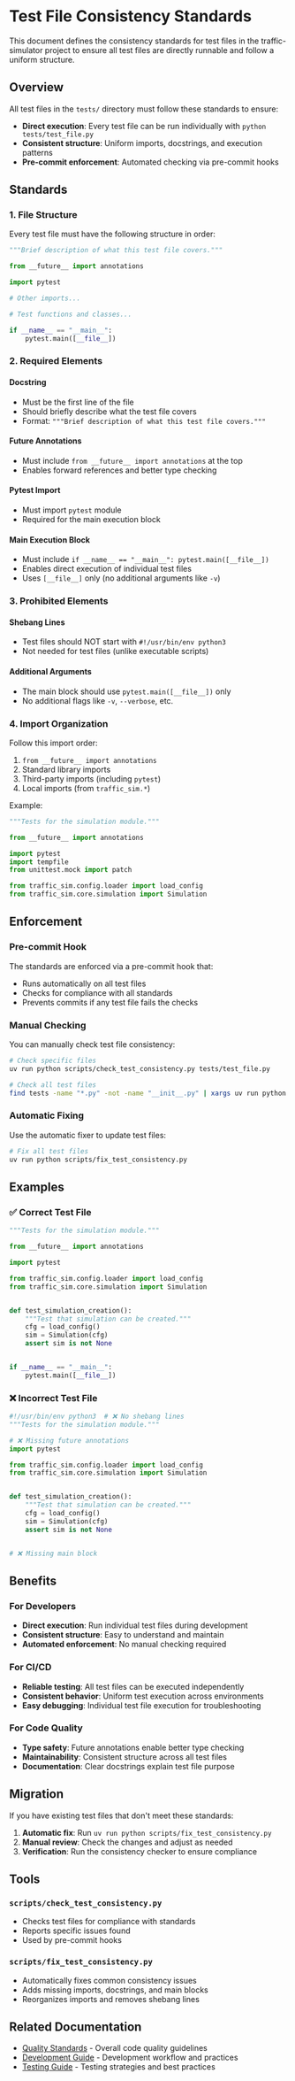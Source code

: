 # Test File Consistency Standards

This document defines the consistency standards for test files in the traffic-simulator project to ensure all test files are directly runnable and follow a uniform structure.

## Overview

All test files in the `tests/` directory must follow these standards to ensure:
- **Direct execution**: Every test file can be run individually with `python tests/test_file.py`
- **Consistent structure**: Uniform imports, docstrings, and execution patterns
- **Pre-commit enforcement**: Automated checking via pre-commit hooks

## Standards

### 1. File Structure

Every test file must have the following structure in order:

```python
"""Brief description of what this test file covers."""

from __future__ import annotations

import pytest

# Other imports...

# Test functions and classes...

if __name__ == "__main__":
    pytest.main([__file__])
```

### 2. Required Elements

#### **Docstring**
- Must be the first line of the file
- Should briefly describe what the test file covers
- Format: `"""Brief description of what this test file covers."""`

#### **Future Annotations**
- Must include `from __future__ import annotations` at the top
- Enables forward references and better type checking

#### **Pytest Import**
- Must import `pytest` module
- Required for the main execution block

#### **Main Execution Block**
- Must include `if __name__ == "__main__": pytest.main([__file__])`
- Enables direct execution of individual test files
- Uses `[__file__]` only (no additional arguments like `-v`)

### 3. Prohibited Elements

#### **Shebang Lines**
- Test files should NOT start with `#!/usr/bin/env python3`
- Not needed for test files (unlike executable scripts)

#### **Additional Arguments**
- The main block should use `pytest.main([__file__])` only
- No additional flags like `-v`, `--verbose`, etc.

### 4. Import Organization

Follow this import order:
1. `from __future__ import annotations`
2. Standard library imports
3. Third-party imports (including `pytest`)
4. Local imports (from `traffic_sim.*`)

Example:
```python
"""Tests for the simulation module."""

from __future__ import annotations

import pytest
import tempfile
from unittest.mock import patch

from traffic_sim.config.loader import load_config
from traffic_sim.core.simulation import Simulation
```

## Enforcement

### Pre-commit Hook

The standards are enforced via a pre-commit hook that:
- Runs automatically on all test files
- Checks for compliance with all standards
- Prevents commits if any test file fails the checks

### Manual Checking

You can manually check test file consistency:

```bash
# Check specific files
uv run python scripts/check_test_consistency.py tests/test_file.py

# Check all test files
find tests -name "*.py" -not -name "__init__.py" | xargs uv run python scripts/check_test_consistency.py
```

### Automatic Fixing

Use the automatic fixer to update test files:

```bash
# Fix all test files
uv run python scripts/fix_test_consistency.py
```

## Examples

### ✅ Correct Test File

```python
"""Tests for the simulation module."""

from __future__ import annotations

import pytest

from traffic_sim.config.loader import load_config
from traffic_sim.core.simulation import Simulation


def test_simulation_creation():
    """Test that simulation can be created."""
    cfg = load_config()
    sim = Simulation(cfg)
    assert sim is not None


if __name__ == "__main__":
    pytest.main([__file__])
```

### ❌ Incorrect Test File

```python
#!/usr/bin/env python3  # ❌ No shebang lines
"""Tests for the simulation module."""

# ❌ Missing future annotations
import pytest

from traffic_sim.config.loader import load_config
from traffic_sim.core.simulation import Simulation


def test_simulation_creation():
    """Test that simulation can be created."""
    cfg = load_config()
    sim = Simulation(cfg)
    assert sim is not None


# ❌ Missing main block
```

## Benefits

### For Developers
- **Direct execution**: Run individual test files during development
- **Consistent structure**: Easy to understand and maintain
- **Automated enforcement**: No manual checking required

### For CI/CD
- **Reliable testing**: All test files can be executed independently
- **Consistent behavior**: Uniform test execution across environments
- **Easy debugging**: Individual test file execution for troubleshooting

### For Code Quality
- **Type safety**: Future annotations enable better type checking
- **Maintainability**: Consistent structure across all test files
- **Documentation**: Clear docstrings explain test file purpose

## Migration

If you have existing test files that don't meet these standards:

1. **Automatic fix**: Run `uv run python scripts/fix_test_consistency.py`
2. **Manual review**: Check the changes and adjust as needed
3. **Verification**: Run the consistency checker to ensure compliance

## Tools

### `scripts/check_test_consistency.py`
- Checks test files for compliance with standards
- Reports specific issues found
- Used by pre-commit hooks

### `scripts/fix_test_consistency.py`
- Automatically fixes common consistency issues
- Adds missing imports, docstrings, and main blocks
- Reorganizes imports and removes shebang lines

## Related Documentation

- [Quality Standards](QUALITY_STANDARDS.md) - Overall code quality guidelines
- [Development Guide](DEVELOPMENT.md) - Development workflow and practices
- [Testing Guide](TESTING.md) - Testing strategies and best practices
